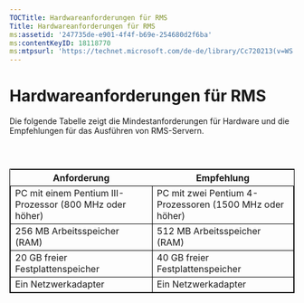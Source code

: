 ```yaml
---
TOCTitle: Hardwareanforderungen für RMS
Title: Hardwareanforderungen für RMS
ms:assetid: '247735de-e901-4f4f-b69e-254680d2f6ba'
ms:contentKeyID: 18118770
ms:mtpsurl: 'https://technet.microsoft.com/de-de/library/Cc720213(v=WS.10)'
---
```


Hardwareanforderungen für RMS
=============================

Die folgende Tabelle zeigt die Mindestanforderungen für Hardware und die Empfehlungen für das Ausführen von RMS-Servern.

###  

 
<table style="border:1px solid black;">
<colgroup>
<col width="50%" />
<col width="50%" />
</colgroup>
<thead>
<tr class="header">
<th>Anforderung</th>
<th>Empfehlung</th>
</tr>
</thead>
<tbody>
<tr class="odd">
<td style="border:1px solid black;">PC mit einem Pentium III-Prozessor (800 MHz oder höher)</td>
<td style="border:1px solid black;">PC mit zwei Pentium 4-Prozessoren (1500 MHz oder höher)</td>
</tr>
<tr class="even">
<td style="border:1px solid black;">256 MB Arbeitsspeicher (RAM)</td>
<td style="border:1px solid black;">512 MB Arbeitsspeicher (RAM)</td>
</tr>
<tr class="odd">
<td style="border:1px solid black;">20 GB freier Festplattenspeicher</td>
<td style="border:1px solid black;">40 GB freier Festplattenspeicher</td>
</tr>
<tr class="even">
<td style="border:1px solid black;">Ein Netzwerkadapter</td>
<td style="border:1px solid black;">Ein Netzwerkadapter</td>
</tr>
</tbody>
</table>
